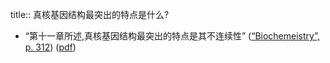 title:: 真核基因结构最突出的特点是什么?

- “第十一章所述,真核基因结构最突出的特点是其不连续性” ([“Biochemeistry”, p. 312](zotero://select/library/items/5LP9YZZU)) ([pdf](zotero://open-pdf/library/items/2MLGCVRM?page=312&annotation=VZRG7G4L))
